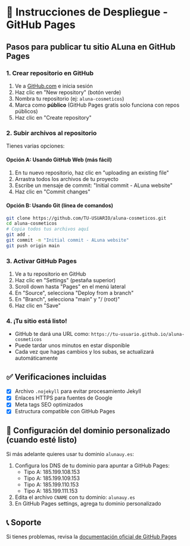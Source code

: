 # 🚀 Instrucciones de Despliegue - GitHub Pages

## Pasos para publicar tu sitio ALuna en GitHub Pages

### 1. Crear repositorio en GitHub
1. Ve a [GitHub.com](https://github.com) e inicia sesión
2. Haz clic en "New repository" (botón verde)
3. Nombra tu repositorio (ej: `aluna-cosmeticos`)
4. Marca como **público** (GitHub Pages gratis solo funciona con repos públicos)
5. Haz clic en "Create repository"

### 2. Subir archivos al repositorio
Tienes varias opciones:

#### Opción A: Usando GitHub Web (más fácil)
1. En tu nuevo repositorio, haz clic en "uploading an existing file"
2. Arrastra todos los archivos de tu proyecto
3. Escribe un mensaje de commit: "Initial commit - ALuna website"
4. Haz clic en "Commit changes"

#### Opción B: Usando Git (línea de comandos)
```bash
git clone https://github.com/TU-USUARIO/aluna-cosmeticos.git
cd aluna-cosmeticos
# Copia todos tus archivos aquí
git add .
git commit -m "Initial commit - ALuna website"
git push origin main
```

### 3. Activar GitHub Pages
1. Ve a tu repositorio en GitHub
2. Haz clic en "Settings" (pestaña superior)
3. Scroll down hasta "Pages" en el menú lateral
4. En "Source", selecciona "Deploy from a branch"
5. En "Branch", selecciona "main" y "/ (root)"
6. Haz clic en "Save"

### 4. ¡Tu sitio está listo!
- GitHub te dará una URL como: `https://tu-usuario.github.io/aluna-cosmeticos`
- Puede tardar unos minutos en estar disponible
- Cada vez que hagas cambios y los subas, se actualizará automáticamente

## ✅ Verificaciones incluidas
- [x] Archivo `.nojekyll` para evitar procesamiento Jekyll
- [x] Enlaces HTTPS para fuentes de Google
- [x] Meta tags SEO optimizados
- [x] Estructura compatible con GitHub Pages

## 🔧 Configuración del dominio personalizado (cuando esté listo)
Si más adelante quieres usar tu dominio `alunauy.es`:
1. Configura los DNS de tu dominio para apuntar a GitHub Pages:
   - Tipo A: 185.199.108.153
   - Tipo A: 185.199.109.153  
   - Tipo A: 185.199.110.153
   - Tipo A: 185.199.111.153
2. Edita el archivo `CNAME` con tu dominio: `alunauy.es`
3. En GitHub Pages settings, agrega tu dominio personalizado

## 📞 Soporte
Si tienes problemas, revisa la [documentación oficial de GitHub Pages](https://docs.github.com/en/pages)
